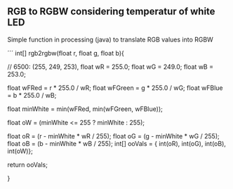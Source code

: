 ## RGB to RGBW considering temperatur of white LED

Simple function in processing (java) to translate RGB values into RGBW 

´´´
int[] rgb2rgbw(float r, float g, float b){
  

  
  // 6500: (255, 249, 253),
  float wR = 255.0;
  float wG = 249.0;
  float wB = 253.0;
  
  float wFRed = r * 255.0 / wR;
  float wFGreen = g * 255.0 / wG;
  float wFBlue = b * 255.0 / wB;
  
  float minWhite = min(wFRed, min(wFGreen, wFBlue));
  
  float oW = (minWhite <= 255 ? minWhite : 255);

  float oR = (r - minWhite * wR / 255);
  float oG = (g - minWhite * wG / 255);
  float oB = (b - minWhite * wB / 255);
  int[] ooVals = { int(oR), int(oG), int(oB), int(oW)}; 
  
  return ooVals;

}
```
